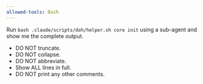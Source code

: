 ```yaml
---
allowed-tools: Bash
---
```


Run `bash .claude/scripts/doh/helper.sh core init` using a sub-agent and show me the complete output.

- DO NOT truncate.
- DO NOT collapse.
- DO NOT abbreviate.
- Show ALL lines in full.
- DO NOT print any other comments.
